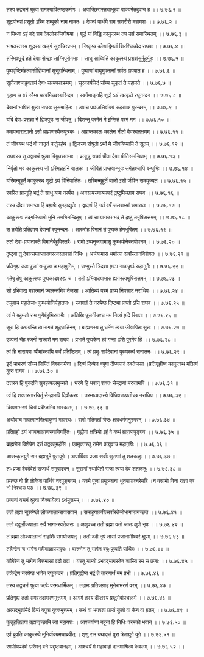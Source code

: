 तस्य तद्वचनं श्रुत्वा रामस्याक्लिष्टकर्मणः ।
अवाक्छिरास्तथाभूत्वा वाक्यमेतदुवाच ह ।। ७.७६.१ ॥

शूद्रयोन्यां प्रसूतो ऽस्मि शम्बूको नाम नामतः ।
देवत्वं पार्थये राम सशरीरो महायशः ।। ७.७६.२ ॥

न मिथ्या ऽहं वदे राम देवलोकजिगीषया ।
शूद्रं मां विद्धि काकुत्स्थ तप उग्रं समास्थितम् ।। ७.७६.३ ॥

भाषतस्तस्य शूद्रस्य खड्गं सुरुचिरप्रभम् ।
निष्कृष्य कोशाद्विमलं शिरश्चिच्छेद राघवः ।। ७.७६.४ ॥

तस्मिञ्छूद्रे हते देवाः सेन्द्राः साग्निपुरोगमाः ।
साधु साध्विति काकुत्स्थं प्रशशंसुर्मुहुर्मुहुः ।। ७.७६.५ ॥

पुष्पवृष्टिर्महत्यासीद्दिव्यानां सुसुगन्धिनाम् ।
पुष्पाणां वायुमुक्तानां सर्वतः प्रपपात ह ।। ७.७६.६ ॥

सुप्रीताश्चाब्रुवन्रामं देवाः सत्यपराक्रमम् ।
सुरकार्यमिदं सौम्य सुकृतं ते महामते ।। ७.७६.७ ॥

गृहाण च वरं सौम्य यत्त्वमिच्छस्यरिन्दम ।
स्वर्गभाङ्नहि शूद्रो ऽयं त्वत्कृते रघुनन्दन ।। ७.७६.८ ॥

देवानां भाषितं श्रुत्वा राघवः सुसमाहितः ।
उवाच प्राञ्जलिर्वाक्यं सहस्राक्षं पुरन्दरम् ।। ७.७६.९ ॥

यदि देवाः प्रसन्ना मे द्विजपुत्रः स जीवतु ।
दिशन्तु वरमेतं मे इप्सितं परमं मम ।। ७.७६.१० ॥

ममापचाराद्यातो ऽसौ ब्राह्मणस्यैकपुत्रकः ।
अप्राप्तकालः कालेन नीतो वैवस्वतक्षयम् ।। ७.७६.११ ॥

तं जीवयथ भद्रं वो नानृतं कर्तुमर्हथ ।
द्विजस्य संश्रुतो ऽर्थो मे जीवयिष्यामि ते सुतम् ।। ७.७६.१२ ॥

राघवस्य तु तद्वाक्यं श्रुत्वा विबुधसत्तमाः ।
प्रत्युचू राघवं प्रीता देवाः प्रीतिसमन्वितम् ।। ७.७६.१३ ॥

निर्वृतो भव काकुत्स्थ सो ऽस्मिन्नहनि बालकः ।
जीवितं प्राप्तवान्भूयः समेतश्चापि बन्धुभिः ।। ७.७६.१४ ॥

यस्मिन्मुहूर्ते काकुत्स्थ शूद्रो ऽयं विनिपातितः ।
तस्मिन्मुहूर्ते बालो ऽसौ जीवेन समयुज्यत ।। ७.७६.१५ ॥

स्वस्ति प्राप्नुहि भद्रं ते साधु याम नरर्षभ ।
अगस्त्यस्याश्रमपदं द्रष्टुमिच्छाम राघव ।। ७.७६.१६ ॥

तस्य दीक्षा समाप्ता हि ब्रह्मर्षेः सुमहाद्युतेः ।
द्वादशं हि गतं वर्षं जलशय्यां समासतः ।। ७.७६.१७ ॥

काकुत्स्थ तद्गमिष्यामो मुनिं समभिनन्दितुम् ।
त्वं चाप्यागच्छ भद्रं ते द्रष्टुं तमृषिसत्तमम् ।। ७.७६.१८ ॥

स तथेति प्रतिज्ञाय देवानां रघुनन्दनः ।
आरुरोह विमानं तं पुष्पकं हेमभूषितम् ।। ७.७६.१९ ॥

ततो देवाः प्रयातास्ते विमानैर्बहुविस्तरैः ।
रामो ऽप्यनुजगामाशु कुम्भयोनेस्तपोवनम् ।। ७.७६.२० ॥

दृष्ट्वा तु देवान्सम्प्राप्तानगस्त्यस्तपसां निधिः ।
अर्चयामास धर्मात्मा सर्वांस्तानविशेषतः ।। ७.७६.२१ ॥

प्रतिगृह्य ततः पूजां सम्पूज्य च महामुनिम् ।
जग्मुस्ते त्रिदशा हृष्टा नाकपृष्ठं सहानुगैः ।। ७.७६.२२ ॥

गतेषु तेषु काकुत्स्थः पुष्पकादवरुह्य च ।
ततो ऽभिवादयामास ह्यगस्त्यमृषिसत्तमम् ।। ७.७६.२३ ॥

सो ऽभिवाद्य महात्मानं ज्वलन्तमिव तेजसा ।
आतिथ्यं परमं प्राप्य निषसाद नराधिपः ।। ७.७६.२४ ॥

तमुवाच महातेजाः कुम्भयोनिर्महातपाः ।
स्वागतं ते नरश्रेष्ठ दिष्ट्या प्राप्तो ऽसि राघव ।। ७.७६.२५ ॥

त्वं मे बहुमतो राम गुणैर्बहुभिरुत्तमैः ।
अतिथिः पूजनीयश्च मम नित्यं हृदि स्थितः ।। ७.७६.२६ ॥

सुरा हि कथयन्ति त्वामागतं शूद्रघातिनम् ।
ब्राह्मणस्य तु धर्मेण त्वया जीवापितः सुतः ।। ७.७६.२७ ॥

उष्यतां चेह रजनी सकाशे मम राघव ।
प्रभाते पुष्पकेण त्वं गन्ता ऽसि पुरमेव हि ।। ७.७६.२८ ॥

त्वं हि नारायणः श्रीमांस्त्वयि सर्वं प्रतिष्ठितम् ।
त्वं प्रभुः सर्वदेवानां पुरुषस्त्वं सनातनः ।। ७.७६.२९ ॥

इदं चाभरणं सौम्य निर्मितं विश्वकर्मणा ।
दिव्यं दिव्येन वपुषा दीप्यमानं स्वतेजसा ।प्रतिगृह्णीष्व काकुत्स्थ मत्प्रियं कुरु राघव ।। ७.७६.३० ॥

दत्तस्य हि पुनर्दाने सुमहत्फलमुच्यते ।
भरणे हि भवान् शक्तः सेन्द्राणां मरुतामपि ।। ७.७६.३१ ॥

त्वं हि शक्तस्तारयितुं सेन्द्रानपि दिवौकसः ।
तस्मात्प्रदास्ये विधिवत्तत्प्रतीच्छ नराधिप ।। ७.७६.३२ ॥

दिव्यमाभरणं चित्रं प्रदीप्तमिव भास्करम् ।
। ७.७६.३३ ॥

अथोवाच महात्मानमिक्ष्वाकूणां महारथः ।
रामो मतिमतां श्रेष्ठः क्षत्रधर्ममनुस्मरन् ।। ७.७६.३४ ॥

प्रतिग्रहो ऽयं भगवन्ब्राह्मणस्याविगर्हितः ।
गृह्णीयां क्षत्रियो ऽहं वै कथं ब्राह्मणपुङ्गव ।। ७.७६.३५ ॥

ब्राह्मणेन विशेषेण दत्तं तद्वक्तुमर्हसि ।
एवमुक्तस्तु रामेण प्रत्युवाच महानृषिः ।। ७.७६.३६ ॥

आसन्कृतयुगे राम ब्रह्मभूते पुरायुगे ।
अपार्थिवाः प्रजाः सर्वाः सुराणां तु शतक्रतुः ।। ७.७६.३७ ॥

ताः प्रजा देवदेवेशं राजार्थं समुपाद्रवन् ।
सुराणां स्थापितो राजा त्वया देव शतक्रतुः ।। ७.७६.३८ ॥

प्रयच्छ नो हि लोकेश पार्थिवं नरपुङ्गवम् ।
यस्मै पूजां प्रयुञ्जाना धूतपापाश्चरेमहि ।न वसामो विना राज्ञा एष नो निश्चयः परः ।। ७.७६.३९ ॥

प्रजानां वचनं श्रुत्वा निश्चयित्वा ऽर्थमुत्तमम् ।
। ७.७६.४० ॥

ततो ब्रह्मा सुरश्रेष्ठो लोकपालान्सवासवान् ।
समाहूयाब्रवीत्सर्वांस्तेजोभागान्प्रयच्छत ।। ७.७६.४१ ॥

ततो ददुर्लोकपालाः सर्वे भागान्स्वतेजसः ।
अक्षुपच्च ततो ब्रह्मा यतो जातः क्षुपो नृपः ।। ७.७६.४२ ॥

तं ब्रह्मा लोकपालानां सहांशैः समयोजयत् ।
ततो ददौ नृपं तासां प्रजानामीश्वरं क्षुपम् ।। ७.७६.४३ ॥

तत्रैन्द्रेण च भागेन महीमाज्ञापयन्नृपः ।
वारुणेन तु भागेन वपुः पुष्यति पार्थिवः ।। ७.७६.४४ ॥

कौबेरेण तु भागेन वित्तमासां ददौ तदा ।
यस्तु याम्यो ऽभवद्भागस्तेन शास्ति स्म स प्रजाः ।। ७.७६.४५ ॥

तत्रैन्द्रेण नरश्रेष्ठ भागेन रघुनन्दन ।
प्रतिगृह्णीष्व भद्रं ते तारणार्थं मम प्रभो ।। ७.७६.४६ ॥

तस्य तद्वचनं श्रुत्वा ऋषेः परमधार्मिकम् ।
तद्रामः प्रतिजग्राह मुनेराभरणं वरम् ।। ७.७६.४७ ॥

प्रतिगृह्य ततो रामस्तदाभरणमुत्तमम् ।
आगमं तस्य दीप्तस्य प्रष्टुमेवोपचक्रमे ।। ७.७६.४८ ॥

अत्यद्भुतमिदं दिव्यं वपुषा युक्तमुत्तमम् ।
कथं वा भगवता प्राप्तं कुतो वा केन वा हृतम् ।। ७.७६.४९ ॥

कुतूहलितया ब्रह्मन्पृच्छामि त्वां महायशः ।
आश्चर्याणां बहूनां हि निधिः परमको भवान् ।। ७.७६.५० ॥

एवं ब्रुवति काकुत्स्थे मुनिर्वाक्यमथाब्रवीत् ।
शृणु राम यथावृत्तं पुरा त्रेतायुगे युगे ।। ७.७६.५१ ॥

रमणीयप्रदेशे ऽस्मिन् वने यद्दृष्टवानहम् ।
आश्चर्यं मे महाबाहो दानमाश्रित्य केवलम् ।। ७.७६.५२ ।।

